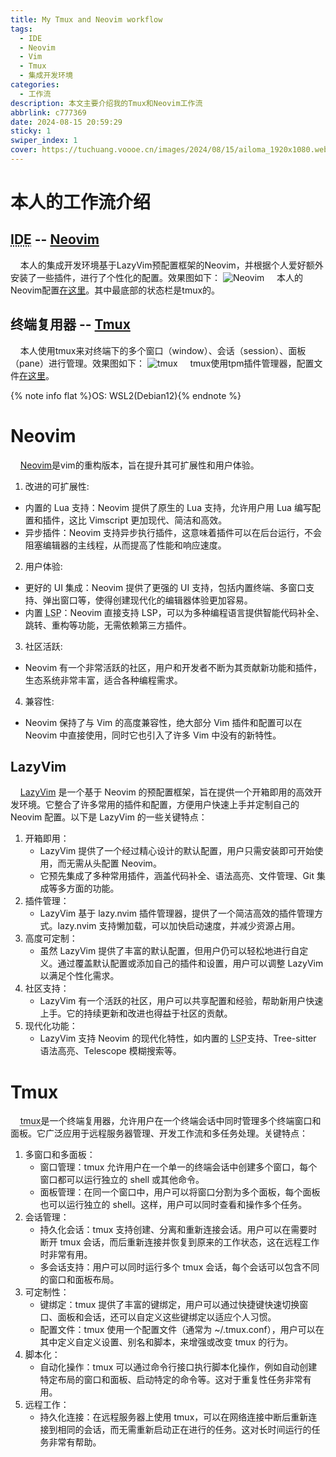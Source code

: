 ```yaml
---
title: My Tmux and Neovim workflow
tags:
  - IDE
  - Neovim
  - Vim
  - Tmux
  - 集成开发环境
categories:
  - 工作流
description: 本文主要介绍我的Tmux和Neovim工作流
abbrlink: c777369
date: 2024-08-15 20:59:29
sticky: 1
swiper_index: 1
cover: https://tuchuang.voooe.cn/images/2024/08/15/ailoma_1920x1080.webp
---
```


# 本人的工作流介绍

## <abbr title="Integrated Development Environment（集成开发环境）">IDE</abbr> -- [Neovim](#Neovim)

&nbsp;&nbsp;&nbsp;&nbsp;本人的集成开发环境基于LazyVim预配置框架的Neovim，并根据个人爱好额外安装了一些插件，进行了个性化的配置。效果图如下：
![Neovim](https://cdn.jsdelivr.net/gh/wit-l/filebed@main/images/17237363426531723736342485.png)
&nbsp;&nbsp;&nbsp;&nbsp;本人的Neovim配置[在这里](https://github.com/wit-l/NeovimStarter/)。其中最底部的状态栏是tmux的。

## 终端复用器 -- [Tmux](#Tmux)

&nbsp;&nbsp;&nbsp;&nbsp;本人使用tmux来对终端下的多个窗口（window）、会话（session）、面板（pane）进行管理。效果图如下：
![tmux](https://cdn.jsdelivr.net/gh/wit-l/filebed@main/images/17237330735801723733072788.png)
&nbsp;&nbsp;&nbsp;&nbsp;tmux使用tpm插件管理器，配置文件[在这里](https://github.com/wit-l/Dotfiles/tree/main/tmux)。

{% note info flat %}OS: WSL2(Debian12){% endnote %}

<h1 id="Neovim">Neovim</h1>

&nbsp;&nbsp;&nbsp;&nbsp;[Neovim](https://github.com/neovim/neovim)是vim的重构版本，旨在提升其可扩展性和用户体验。

1. 改进的可扩展性:

- 内置的 Lua 支持：Neovim 提供了原生的 Lua 支持，允许用户用 Lua 编写配置和插件，这比 Vimscript 更加现代、简洁和高效。
- 异步插件：Neovim 支持异步执行插件，这意味着插件可以在后台运行，不会阻塞编辑器的主线程，从而提高了性能和响应速度。

2. 用户体验:

- 更好的 UI 集成：Neovim 提供了更强的 UI 支持，包括内置终端、多窗口支持、弹出窗口等，使得创建现代化的编辑器体验更加容易。
- 内置 <abbr title="Language Server Protocol（语言服务器协议）">LSP</abbr>：Neovim 直接支持 LSP，可以为多种编程语言提供智能代码补全、跳转、重构等功能，无需依赖第三方插件。

3. 社区活跃:

- Neovim 有一个非常活跃的社区，用户和开发者不断为其贡献新功能和插件，生态系统非常丰富，适合各种编程需求。

4. 兼容性:

- Neovim 保持了与 Vim 的高度兼容性，绝大部分 Vim 插件和配置可以在 Neovim 中直接使用，同时它也引入了许多 Vim 中没有的新特性。

## LazyVim

&nbsp;&nbsp;&nbsp;&nbsp;[LazyVim](https://www.lazyvim.org/) 是一个基于 Neovim 的预配置框架，旨在提供一个开箱即用的高效开发环境。它整合了许多常用的插件和配置，方便用户快速上手并定制自己的 Neovim 配置。以下是 LazyVim 的一些关键特点：

1. 开箱即用：
   - LazyVim 提供了一个经过精心设计的默认配置，用户只需安装即可开始使用，而无需从头配置 Neovim。
   - 它预先集成了多种常用插件，涵盖代码补全、语法高亮、文件管理、Git 集成等多方面的功能。
2. 插件管理：
   - LazyVim 基于 lazy.nvim 插件管理器，提供了一个简洁高效的插件管理方式。lazy.nvim 支持懒加载，可以加快启动速度，并减少资源占用。
3. 高度可定制：
   - 虽然 LazyVim 提供了丰富的默认配置，但用户仍可以轻松地进行自定义。通过覆盖默认配置或添加自己的插件和设置，用户可以调整 LazyVim 以满足个性化需求。
4. 社区支持：
   - LazyVim 有一个活跃的社区，用户可以共享配置和经验，帮助新用户快速上手。它的持续更新和改进也得益于社区的贡献。
5. 现代化功能：
   - LazyVim 支持 Neovim 的现代化特性，如内置的 <abbr title="（语言服务器协议）">LSP</abbr>支持、Tree-sitter 语法高亮、Telescope 模糊搜索等。

<h1 id="Tmux">Tmux</h1>

&nbsp;&nbsp;&nbsp;&nbsp;<abbr title="Terminal Multiplexer">tmux</abbr>是一个终端复用器，允许用户在一个终端会话中同时管理多个终端窗口和面板。它广泛应用于远程服务器管理、开发工作流和多任务处理。关键特点：

1. 多窗口和多面板：
   - 窗口管理：tmux 允许用户在一个单一的终端会话中创建多个窗口，每个窗口都可以运行独立的 shell 或其他命令。
   - 面板管理：在同一个窗口中，用户可以将窗口分割为多个面板，每个面板也可以运行独立的 shell。这样，用户可以同时查看和操作多个任务。
2. 会话管理：
   - 持久化会话：tmux 支持创建、分离和重新连接会话。用户可以在需要时断开 tmux 会话，而后重新连接并恢复到原来的工作状态，这在远程工作时非常有用。
   - 多会话支持：用户可以同时运行多个 tmux 会话，每个会话可以包含不同的窗口和面板布局。
3. 可定制性：
   - 键绑定：tmux 提供了丰富的键绑定，用户可以通过快捷键快速切换窗口、面板和会话，还可以自定义这些键绑定以适应个人习惯。
   - 配置文件：tmux 使用一个配置文件（通常为 ~/.tmux.conf），用户可以在其中定义自定义设置、别名和脚本，来增强或改变 tmux 的行为。
4. 脚本化：
   - 自动化操作：tmux 可以通过命令行接口执行脚本化操作，例如自动创建特定布局的窗口和面板、启动特定的命令等。这对于重复性任务非常有用。
5. 远程工作：
   - 持久化连接：在远程服务器上使用 tmux，可以在网络连接中断后重新连接到相同的会话，而无需重新启动正在进行的任务。这对长时间运行的任务非常有帮助。

